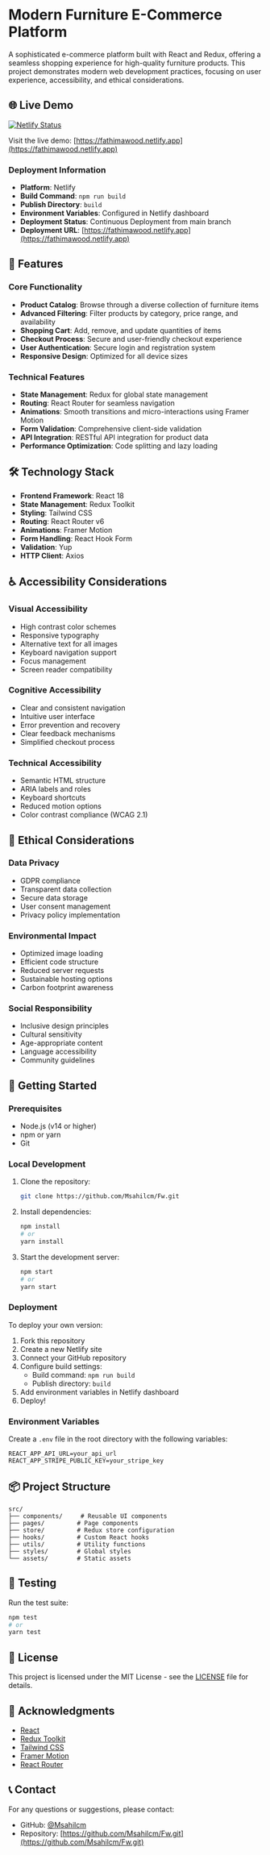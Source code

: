 # Modern Furniture E-Commerce Platform

A sophisticated e-commerce platform built with React and Redux, offering a seamless shopping experience for high-quality furniture products. This project demonstrates modern web development practices, focusing on user experience, accessibility, and ethical considerations.

## 🌐 Live Demo

[![Netlify Status](https://api.netlify.com/api/v1/badges/fathimawood/deploy-status)](https://app.netlify.com/sites/fathimawood/deploys)

Visit the live demo: [https://fathimawood.netlify.app](https://fathimawood.netlify.app)

### Deployment Information
- **Platform**: Netlify
- **Build Command**: `npm run build`
- **Publish Directory**: `build`
- **Environment Variables**: Configured in Netlify dashboard
- **Deployment Status**: Continuous Deployment from main branch
- **Deployment URL**: [https://fathimawood.netlify.app](https://fathimawood.netlify.app)

## 🚀 Features

### Core Functionality
- **Product Catalog**: Browse through a diverse collection of furniture items
- **Advanced Filtering**: Filter products by category, price range, and availability
- **Shopping Cart**: Add, remove, and update quantities of items
- **Checkout Process**: Secure and user-friendly checkout experience
- **User Authentication**: Secure login and registration system
- **Responsive Design**: Optimized for all device sizes

### Technical Features
- **State Management**: Redux for global state management
- **Routing**: React Router for seamless navigation
- **Animations**: Smooth transitions and micro-interactions using Framer Motion
- **Form Validation**: Comprehensive client-side validation
- **API Integration**: RESTful API integration for product data
- **Performance Optimization**: Code splitting and lazy loading

## 🛠️ Technology Stack

- **Frontend Framework**: React 18
- **State Management**: Redux Toolkit
- **Styling**: Tailwind CSS
- **Routing**: React Router v6
- **Animations**: Framer Motion
- **Form Handling**: React Hook Form
- **Validation**: Yup
- **HTTP Client**: Axios

## ♿ Accessibility Considerations

### Visual Accessibility
- High contrast color schemes
- Responsive typography
- Alternative text for all images
- Keyboard navigation support
- Focus management
- Screen reader compatibility

### Cognitive Accessibility
- Clear and consistent navigation
- Intuitive user interface
- Error prevention and recovery
- Clear feedback mechanisms
- Simplified checkout process

### Technical Accessibility
- Semantic HTML structure
- ARIA labels and roles
- Keyboard shortcuts
- Reduced motion options
- Color contrast compliance (WCAG 2.1)

## 🤝 Ethical Considerations

### Data Privacy
- GDPR compliance
- Transparent data collection
- Secure data storage
- User consent management
- Privacy policy implementation

### Environmental Impact
- Optimized image loading
- Efficient code structure
- Reduced server requests
- Sustainable hosting options
- Carbon footprint awareness

### Social Responsibility
- Inclusive design principles
- Cultural sensitivity
- Age-appropriate content
- Language accessibility
- Community guidelines

## 🚀 Getting Started

### Prerequisites
- Node.js (v14 or higher)
- npm or yarn
- Git

### Local Development
1. Clone the repository:
   ```bash
   git clone https://github.com/Msahilcm/Fw.git
   ```

2. Install dependencies:
   ```bash
   npm install
   # or
   yarn install
   ```

3. Start the development server:
   ```bash
   npm start
   # or
   yarn start
   ```

### Deployment
To deploy your own version:

1. Fork this repository
2. Create a new Netlify site
3. Connect your GitHub repository
4. Configure build settings:
   - Build command: `npm run build`
   - Publish directory: `build`
5. Add environment variables in Netlify dashboard
6. Deploy!

### Environment Variables
Create a `.env` file in the root directory with the following variables:
```
REACT_APP_API_URL=your_api_url
REACT_APP_STRIPE_PUBLIC_KEY=your_stripe_key
```

## 📦 Project Structure

```
src/
├── components/     # Reusable UI components
├── pages/         # Page components
├── store/         # Redux store configuration
├── hooks/         # Custom React hooks
├── utils/         # Utility functions
├── styles/        # Global styles
└── assets/        # Static assets
```

## 🧪 Testing

Run the test suite:
```bash
npm test
# or
yarn test
```

## 📝 License

This project is licensed under the MIT License - see the [LICENSE](LICENSE) file for details.

## 🙏 Acknowledgments

- [React](https://reactjs.org/)
- [Redux Toolkit](https://redux-toolkit.js.org/)
- [Tailwind CSS](https://tailwindcss.com/)
- [Framer Motion](https://www.framer.com/motion/)
- [React Router](https://reactrouter.com/)

## 📞 Contact

For any questions or suggestions, please contact:
- GitHub: [@Msahilcm](https://github.com/Msahilcm)
- Repository: [https://github.com/Msahilcm/Fw.git](https://github.com/Msahilcm/Fw.git)
